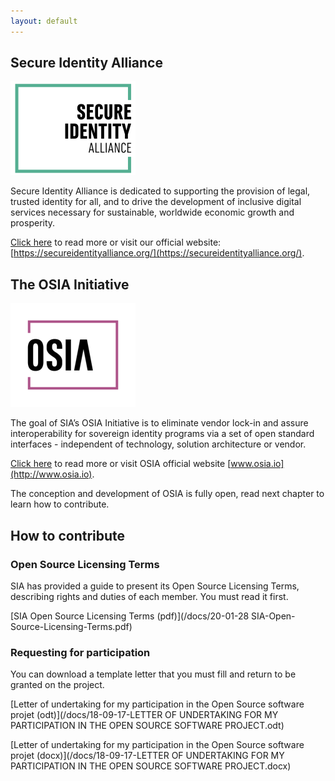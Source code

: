 ```yaml
---
layout: default
---
```


## Secure Identity Alliance

![SIA Logo](/images/sia_logo.png)

Secure Identity Alliance is dedicated to supporting the provision of legal, trusted identity for all, and to drive the development of inclusive digital services necessary for sustainable, worldwide economic growth and prosperity.

[Click here](/ourmission.html) to read more or visit our official website: [https://secureidentityalliance.org/](https://secureidentityalliance.org/).

## The OSIA Initiative

![OSIA Logo](/images/osia_logo.png)

The goal of SIA’s OSIA Initiative is to eliminate vendor lock-in and assure interoperability for sovereign identity programs via a set of open standard interfaces - independent of technology, solution architecture or vendor.

[Click here](/osia.html) to read more or visit OSIA official website [www.osia.io](http://www.osia.io).

The conception and development of OSIA is fully open, read next chapter to learn how to contribute.

## How to contribute

### Open Source Licensing Terms

SIA has provided a guide to present its Open Source Licensing Terms, describing rights and duties of each member. You must read it first.

[SIA Open Source Licensing Terms (pdf)](/docs/20-01-28 SIA-Open-Source-Licensing-Terms.pdf)

### Requesting for participation

You can download a template letter that you must fill and return to be granted on the project.

[Letter of undertaking for my participation in the Open Source software projet (odt)](/docs/18-09-17-LETTER OF UNDERTAKING FOR MY PARTICIPATION IN THE OPEN SOURCE SOFTWARE PROJECT.odt)

[Letter of undertaking for my participation in the Open Source software projet (docx)](/docs/18-09-17-LETTER OF UNDERTAKING FOR MY PARTICIPATION IN THE OPEN SOURCE SOFTWARE PROJECT.docx)
